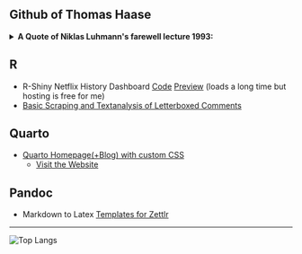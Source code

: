 
  
## Github of Thomas Haase

<details>
  <summary><b>A Quote of Niklas Luhmann's farewell lecture 1993:</b></summary>

  > _"[Empiricism and statistics] looks, if you look at it from the outside, like the production of a self-constructed certainty, like the production of a construction. If one analyzes it epistemologically, one would perhaps guess at an operative constructivism. On the other hand, empirical sociologists cannot forget to point out that their measurements are reality, so that reality is actually always behind the data. But you can't reach it directly either, otherwise you would duplicate what is already there, instead you want to use technologies to find out more about reality. But that's approaching from behind, from an unexplored reality."_  
</details>

## R
- R-Shiny Netflix History Dashboard [Code](https://github.com/thhaase/Netflix_History_Dashboard) [Preview](https://thhaase.github.io/R_Clientside_Shiny_Netflix_History/) (loads a long time but hosting is free for me)
- [Basic Scraping and Textanalysis of Letterboxed Comments](https://github.com/thhaase/R_Letterboxed)

## Quarto
- [Quarto Homepage(+Blog) with custom CSS](https://github.com/thhaase/Homepage) 
  - [Visit the Website](https://www.thhaase.de)

## Pandoc
- Markdown to Latex [Templates for Zettlr](https://github.com/thhaase/my_Zettlr_templates)


---
![Top Langs](https://github-readme-stats.vercel.app/api/top-langs/?username=thhaase&layout=compact&hide=javascript,html,lua,css)
